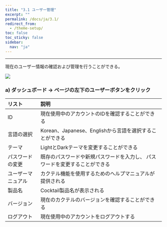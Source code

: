 ```yaml
---
title: "3.1 ユーザー管理"
excerpt: ""
permalink: /docs/ja/3.1/
redirect_from:
  - /theme-setup/
toc: false
toc_sticky: false
sidebar:
  nav: "ja"
---
```



---

現在のユーザー情報の確認および管理を行うことができる。

![](/assets/JP/2.5/6.1_1.png)

### a\) ダッシュボード → ページの左下のユーザーボタンをクリック

| リスト             | 説明                                                                        |
| :----------------- | :-------------------------------------------------------------------------- |
| ID                 | 現在使用中のアカウントのIDを確認することができる                            |
| 言語の選択         | Korean、Japanese、Englishから言語を選択することができる                     |
| テーマ             | LightとDarkテーマを変更することができる                                     |
| パスワードの変更   | 既存のパスワードや新規パスワードを入力し、 パスワードを変更することができる |
| ユーザーマニュアル | カクテル機能を使用するためのヘルプマニュアルが提供される                    |
| 製品名             | Cocktail製品名が表示される                                                  |
| バージョン         | 現在のカクテルのバージョンを確認することができる                            |
| ログアウト         | 現在使用中のアカウントをログアウトする                                      |



